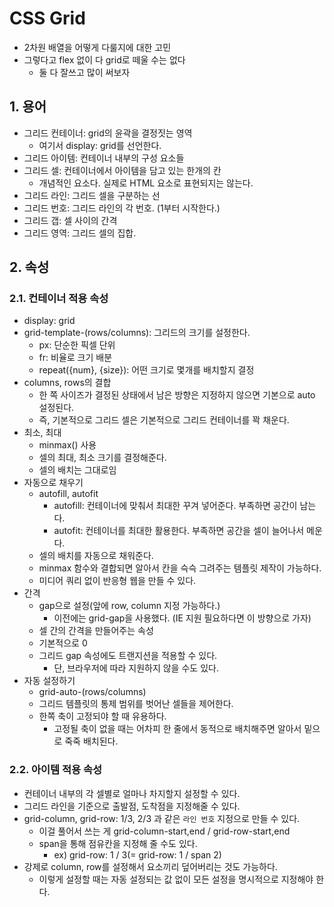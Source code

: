 # CSS Grid
- 2차원 배열을 어떻게 다룰지에 대한 고민
- 그렇다고 flex 없이 다 grid로 떼울 수는 없다
  - 둘 다 잘쓰고 많이 써보자

## 1. 용어
- 그리드 컨테이너: grid의 윤곽을 결정짓는 영역
  - 여기서 display: grid를 선언한다.
- 그리드 아이템: 컨테이너 내부의 구성 요소들
- 그리드 셀: 컨테이너에서 아이템을 담고 있는 한개의 칸
  - 개념적인 요소다. 실제로 HTML 요소로 표현되지는 않는다.
- 그리드 라인: 그리드 셀을 구분하는 선
- 그리드 번호: 그리드 라인의 각 번호. (1부터 시작한다.)
- 그리드 갭: 셀 사이의 간격
- 그리드 영역: 그리드 셀의 집합.

## 2. 속성
### 2.1. 컨테이너 적용 속성
- display: grid
- grid-template-(rows/columns): 그리드의 크기를 설정한다.
  - px: 단순한 픽셀 단위
  - fr: 비율로 크기 배분
  - repeat({num}, {size}): 어떤 크기로 몇개를 배치할지 결정
- columns, rows의 결합
  - 한 쪽 사이즈가 결정된 상태에서 남은 방향은 지정하지 않으면 기본으로 auto 설정된다.
  - 즉, 기본적으로 그리드 셀은 기본적으로 그리드 컨테이너를 꽉 채운다.
- 최소, 최대
  - minmax() 사용
  - 셀의 최대, 최소 크기를 결정해준다.
  - 셀의 배치는 그대로임
- 자동으로 채우기
  - autofill, autofit
    - autofill: 컨테이너에 맞춰서 최대한 꾸겨 넣어준다. 부족하면 공간이 남는다.
    - autofit: 컨테이너를 최대한 활용한다. 부족하면 공간을 셀이 늘어나서 메운다.
  - 셀의 배치를 자동으로 채워준다.
  - minmax 함수와 결합되면 알아서 칸을 슥슥 그려주는 템플릿 제작이 가능하다.
  - 미디어 쿼리 없이 반응형 웹을 만들 수 있다.
- 간격
  - gap으로 설정(앞에 row, column 지정 가능하다.)
    - 이전에는 grid-gap을 사용했다. (IE 지원 필요하다면 이 방향으로 가자)
  - 셀 간의 간격을 만들어주는 속성
  - 기본적으로 0
  - 그리드 gap 속성에도 트랜지션을 적용할 수 있다.
    - 단, 브라우저에 따라 지원하지 않을 수도 있다.
- 자동 설정하기
  - grid-auto-(rows/columns)
  - 그리드 템플릿의 통제 범위를 벗어난 셀들을 제어한다.
  - 한쪽 축이 고정되야 할 때 유용하다.
    - 고정될 축이 없을 때는 어차피 한 줄에서 동적으로 배치해주면 알아서 밑으로 죽죽 배치된다.

### 2.2. 아이템 적용 속성
- 컨테이너 내부의 각 셀별로 얼마나 차지할지 설정할 수 있다.
- 그리드 라인을 기준으로 출발점, 도착점을 지정해줄 수 있다.
- grid-column, grid-row: 1/3, 2/3 과 같은 `라인 번호` 지정으로 만들 수 있다.
  - 이걸 풀어서 쓰는 게 grid-column-start,end / grid-row-start,end
  - span을 통해 점유칸을 지정해 줄 수도 있다.
    - ex) grid-row: 1 / 3(= grid-row: 1 / span 2)
- 강제로 column, row를 설정해서 요소끼리 덮어버리는 것도 가능하다.
  - 이렇게 설정할 때는 자동 설정되는 값 없이 모든 설정을 명시적으로 지정해야 한다.
